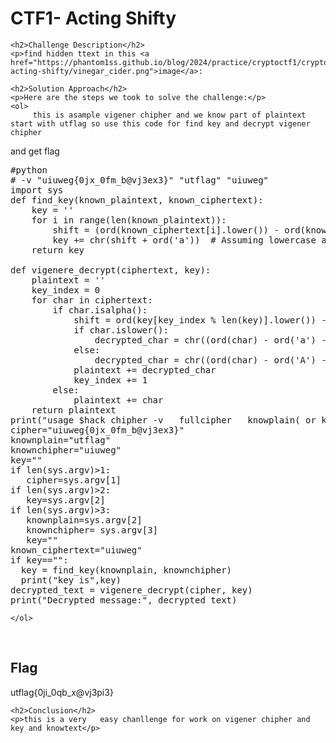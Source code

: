 
<!DOCTYPE html>
<html>

<body>
    <h1>CTF1- Acting Shifty</h1>

    <h2>Challenge Description</h2>
    <p>find hidden ttext in this <a href="https://phantom1ss.github.io/blog/2024/practice/cryptoctf1/crypto-acting-shifty/vinegar_cider.png">image</a>:

 
</p>
 
    <h2>Solution Approach</h2>
    <p>Here are the steps we took to solve the challenge:</p>
    <ol>
         this is asample vigener chipher and we know part of plaintext start with utflag so use this code for find key and decrypt vigener chipher
and get flag
<pre>
#python 
# -v "uiuweg{0jx_0fm_b@vj3ex3}" "utflag" "uiuweg"
import sys
def find_key(known_plaintext, known_ciphertext):
    key = ''
    for i in range(len(known_plaintext)):
        shift = (ord(known_ciphertext[i].lower()) - ord(known_plaintext[i].lower())) % 26
        key += chr(shift + ord('a'))  # Assuming lowercase alphabet
    return key

def vigenere_decrypt(ciphertext, key):
    plaintext = ''
    key_index = 0
    for char in ciphertext:
        if char.isalpha():
            shift = ord(key[key_index % len(key)].lower()) - ord('a')
            if char.islower():
                decrypted_char = chr((ord(char) - ord('a') - shift) % 26 + ord('a'))
            else:
                decrypted_char = chr((ord(char) - ord('A') - shift) % 26 + ord('A'))
            plaintext += decrypted_char
            key_index += 1
        else:
            plaintext += char
    return plaintext
print("usage $hack chipher -v   fullcipher   knowplain( or key)    knowncipher ") 
cipher="uiuweg{0jx_0fm_b@vj3ex3}"
knownplain="utflag"
knownchipher="uiuweg"
key=""
if len(sys.argv)>1:
   cipher=sys.argv[1]
if len(sys.argv)>2:
   key=sys.argv[2]
if len(sys.argv)>3:
   knownplain=sys.argv[2]
   knownchipher= sys.argv[3]
   key=""   
known_ciphertext="uiuweg"
if key=="":
  key = find_key(knownplain, knownchipher)
  print("key is",key)
decrypted_text = vigenere_decrypt(cipher, key)
print("Decrypted message:", decrypted_text)
</pre>
    
    </ol>
<br>
    <h2>Flag</h2>
    <p class="flag">utflag{0ji_0qb_x@vj3pi3}
</p>

    <h2>Conclusion</h2>
    <p>this is a very   easy chanllenge for work on vigener chipher and key and knowtext</p>
</body>
</html>



